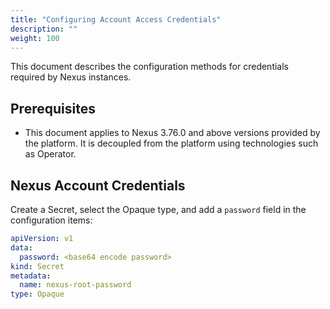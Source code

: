 ```yaml
---
title: "Configuring Account Access Credentials"
description: ""
weight: 100
---
```


This document describes the configuration methods for credentials required by Nexus instances.

## Prerequisites

- This document applies to Nexus 3.76.0 and above versions provided by the platform. It is decoupled from the platform using technologies such as Operator.

## Nexus Account Credentials

Create a Secret, select the Opaque type, and add a `password` field in the configuration items:

```yaml
apiVersion: v1
data:
  password: <base64 encode password>
kind: Secret
metadata:
  name: nexus-root-password
type: Opaque
```
